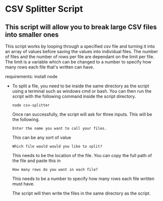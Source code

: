 # CSV Splitter Script
## This script will allow you to break large CSV files into smaller ones
This script works by looping through a specified csv file and turning it into an array of values before saving the values into individual files. The number of files and the number of rows per file are dependant on the limit per file. The limit is a variable which can be changed to a number to specify how many rows each file that's written can have.

requirements:
install node

* To split a file, you need to be inside the same directory as the script using a terminal such as windows cmd or bash. You can then run the script with the following command inside the script directory. 

  ```
  node csv-splitter
  ```
  Once ran successfully, the script will ask for three inputs. This will be the following.
  ```
  Enter the name you want to call your files.
  ```
  This can be any sort of value
    ```
  Which file would would you like to split?
  ```
  This needs to be the location of the file. You can copy the full path of the file and paste this in
    ```
  How many rows do you want in each file?
  ```
  This needs to be a number to specify how many rows each file written must have.

  The script will then write the files in the same directory as the script.



